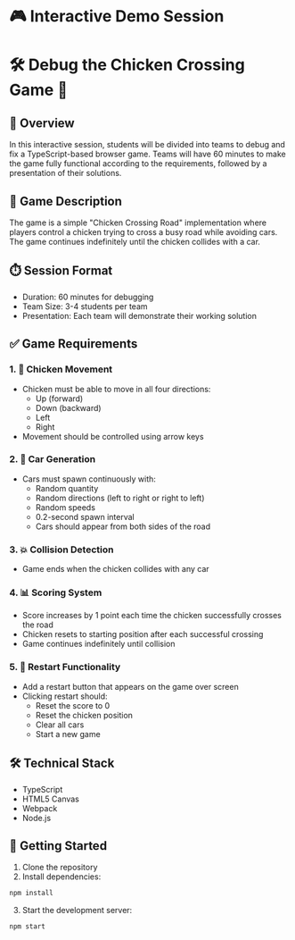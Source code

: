 # 🎮 Interactive Demo Session
# 🛠️ Debug the Chicken Crossing Game 🐔

## 📝 Overview
In this interactive session, students will be divided into teams to debug and fix a TypeScript-based browser game. Teams will have 60 minutes to make the game fully functional according to the requirements, followed by a presentation of their solutions.

## 🎯 Game Description
The game is a simple "Chicken Crossing Road" implementation where players control a chicken trying to cross a busy road while avoiding cars. The game continues indefinitely until the chicken collides with a car.

## ⏱️ Session Format
- Duration: 60 minutes for debugging
- Team Size: 3-4 students per team
- Presentation: Each team will demonstrate their working solution

## ✅ Game Requirements

### 1. 🐔 Chicken Movement
- Chicken must be able to move in all four directions:
  - Up (forward)
  - Down (backward)
  - Left
  - Right
- Movement should be controlled using arrow keys

### 2. 🚗 Car Generation
- Cars must spawn continuously with:
  - Random quantity
  - Random directions (left to right or right to left)
  - Random speeds
  - 0.2-second spawn interval
  - Cars should appear from both sides of the road

### 3. 💥 Collision Detection
- Game ends when the chicken collides with any car

### 4. 📊 Scoring System
- Score increases by 1 point each time the chicken successfully crosses the road
- Chicken resets to starting position after each successful crossing
- Game continues indefinitely until collision

### 5. 🔄 Restart Functionality
- Add a restart button that appears on the game over screen
- Clicking restart should:
  - Reset the score to 0
  - Reset the chicken position
  - Clear all cars
  - Start a new game

## 🛠️ Technical Stack
- TypeScript
- HTML5 Canvas
- Webpack
- Node.js

## 🚀 Getting Started
1. Clone the repository
2. Install dependencies:
```bash
npm install
```
3. Start the development server:
```bash
npm start
```


